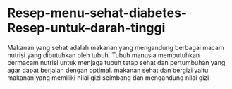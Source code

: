 # Resep-menu-sehat-diabetes-Resep-untuk-darah-tinggi
Makanan yang sehat adalah makanan yang mengandung berbagai macam nutrisi yang dibutuhkan oleh tubuh. Tubuh manusia membutuhkan bermacam nutrisi untuk menjaga tubuh tetap sehat dan pertumbuhan yang agar dapat berjalan dengan optimal. makanan sehat dan bergizi yaitu makanan yang memiliki nilai gizi seimbang dan mengandung nilai gizi
